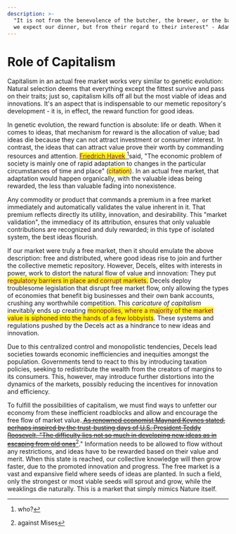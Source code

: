 ```yaml
---
description: >-
  "It is not from the benevolence of the butcher, the brewer, or the baker that
  we expect our dinner, but from their regard to their interest" - Adam Smith
---
```


# Role of Capitalism

Capitalism in an actual free market works very similar to genetic evolution: Natural selection deems that everything except the fittest survive and pass on their traits; just so, capitalism kills off all but the most viable of ideas and innovations. It's an aspect that is indispensable to our memetic repository's development - it is, in effect, the reward function for good ideas.&#x20;

In genetic evolution, the reward function is absolute: life or death. When it comes to ideas, that mechanism for reward is the allocation of value; bad ideas die because they can not attract investment or consumer interest. In contrast, the ideas that can attract value prove their worth by commanding resources and attention. [<mark style="color:purple;">Friedrich Hayek</mark> ](#user-content-fn-1)[^1]said, "The economic problem of society is mainly one of rapid adaptation to changes in the particular circumstances of time and place" (<mark style="color:purple;">citation</mark>). In an actual free market, that adaptation would happen organically, with the valuable ideas being rewarded, the less than valuable fading into nonexistence.&#x20;

Any commodity or product that commands a premium in a free market immediately and automatically validates the value inherent in it. That premium reflects directly its utility, innovation, and desirability. This "market validation", the  immediacy of its attribution, ensures that only valuable contributions are recognized and duly rewarded; in this type of isolated system, the best ideas flourish.&#x20;

If our market were truly a free market, then it should emulate the above description: free and distributed, where good ideas rise to join and further the collective memetic repository. However, Decels, elites with interests in power, work to distort the natural flow of value and innovation: They put <mark style="color:purple;">regulatory barriers in place and corrupt markets.</mark> Decels deploy troublesome legislation that disrupt free market flow, only allowing the types of economies that benefit big businesses and their own bank accounts, crushing any worthwhile competition. This _caricature of capitalism_ inevitably ends up creating <mark style="color:purple;">monopolies, where a majority of the market value is siphoned into the hands of a few lobbyists</mark>. These systems and regulations pushed by the Decels act as a hindrance to new ideas and innovation.

Due to this centralized control and monopolistic tendencies, Decels lead societies towards economic inefficiencies and inequities amongst the population. Governments tend to react to this by introducing taxation policies, seeking to redistribute the wealth from the creators of margins to its consumers. This, however, may introduce further distortions into the dynamics of the markets, possibly reducing the incentives for innovation and efficiency.&#x20;

To fulfill the possibilities of capitalism, we must find ways to unfetter our economy from these inefficient roadblocks and allow and encourage the free flow of market value.[ ~~As renowned economist Maynard Keynes stated, perhaps inspired by the trust-busting days of U.S. President Teddy Roosevelt, "The difficulty lies not so much in developing new ideas as in escaping from old ones~~](#user-content-fn-2)[^2]." Information needs to be allowed to flow without any restrictions, and ideas have to be rewarded based on their value and merit. When this state is reached, our collective knowledge will then grow faster, due to the promoted innovation and progress. The free market is a vast and expansive field where seeds of ideas are planted. In such a field, only the strongest or most viable seeds will sprout and grow, while the weaklings die naturally. This is a market that simply mimics Nature itself.&#x20;





[^1]: who?

[^2]: against Mises
